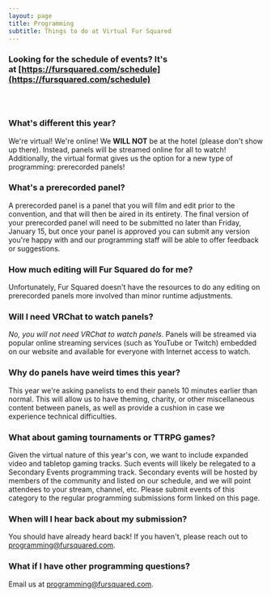 ```yaml
---
layout: page
title: Programming
subtitle: Things to do at Virtual Fur Squared
---
```


### Looking for the schedule of events? It's at&nbsp;[https://fursquared.com/schedule](https://fursquared.com/schedule)

### &nbsp;

### What's different this year?

We're virtual\! We're online\! We **WILL NOT** be at the hotel (please don't show up there). Instead, panels will be streamed online for all to watch\! Additionally, the virtual format gives us the option for a new type of programming: prerecorded panels\!

### What's a prerecorded panel?

A prerecorded panel is a panel that you will film and edit prior to the convention, and that will then be aired in its entirety. The final version of your prerecorded panel will need to be submitted no later than Friday, January 15, but once your panel is approved you can submit any version you're happy with and our programming staff will be able to offer feedback or suggestions.

### How much editing will Fur Squared do for me?

Unfortunately, Fur Squared doesn't have the resources to do any editing on prerecorded panels more involved than minor runtime adjustments.

### Will I need VRChat to watch panels?

*No, you will not need VRChat to watch panels*. Panels will be streamed via popular online streaming services (such as YouTube or Twitch) embedded on our website and available for everyone with Internet access to watch.

### Why do panels have weird times this year?

This year we're asking panelists to end their panels 10 minutes earlier than normal. This will allow us to have theming, charity, or other miscellaneous content between panels, as well as provide a cushion in case we experience technical difficulties.

### What about gaming tournaments or TTRPG games?

Given the virtual nature of this year's con, we want to include expanded video and tabletop gaming tracks. Such events will likely be relegated to a Secondary Events programming track. Secondary events will be hosted by members of the community and listed on our schedule, and we will point attendees to your stream, channel, etc. Please submit events of this category to the regular programming submissions form linked on this page.

### When will I hear back about my submission?

You should have already heard back\! If you haven't, please reach out to [programming@fursquared.com](mailto:programming@fursquared.com).

### What if I have other programming questions?

Email us at [programming@fursquared.com](mailto:programming@fursquared.com).
